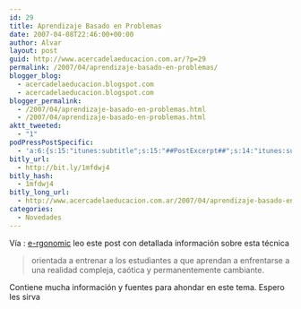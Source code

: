 ```yaml
---
id: 29
title: Aprendizaje Basado en Problemas
date: 2007-04-08T22:46:00+00:00
author: Alvar
layout: post
guid: http://www.acercadelaeducacion.com.ar/?p=29
permalink: /2007/04/aprendizaje-basado-en-problemas/
blogger_blog:
  - acercadelaeducacion.blogspot.com
  - acercadelaeducacion.blogspot.com
blogger_permalink:
  - /2007/04/aprendizaje-basado-en-problemas.html
  - /2007/04/aprendizaje-basado-en-problemas.html
aktt_tweeted:
  - "1"
podPressPostSpecific:
  - 'a:6:{s:15:"itunes:subtitle";s:15:"##PostExcerpt##";s:14:"itunes:summary";s:15:"##PostExcerpt##";s:15:"itunes:keywords";s:17:"##WordPressCats##";s:13:"itunes:author";s:10:"##Global##";s:15:"itunes:explicit";s:7:"Default";s:12:"itunes:block";s:7:"Default";}'
bitly_url:
  - http://bit.ly/1mfdwj4
bitly_hash:
  - 1mfdwj4
bitly_long_url:
  - http://www.acercadelaeducacion.com.ar/2007/04/aprendizaje-basado-en-problemas/
categories:
  - Novedades
---
```

Vía : <a href="http://e-rgonomic.blogspot.com/2007/03/problem-based-learning-o-aprendizaje.html">e-rgonomic</a><span style="text-decoration: underline"></span> leo este post con detallada información sobre esta técnica
<blockquote>orientada a entrenar a los estudiantes a que aprendan a enfrentarse a una realidad compleja, caótica y permanentemente cambiante.</blockquote>
Contiene mucha información y fuentes para ahondar en este tema.
Espero les sirva
<blockquote></blockquote>